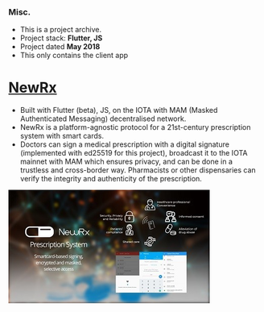 ### Misc.
- This is a project archive.
- Project stack: **Flutter, JS**
- Project dated **May 2018**
- This only contains the client app 

# [NewRx](https://2018.ibcol.org/#contestant "NewRx")
- Built with Flutter (beta), JS, on the IOTA with MAM (Masked Authenticated Messaging) decentralised network.
- NewRx is a platform-agnostic protocol for a 21st-century prescription system with smart cards.
- Doctors can sign a medical prescription with a digital signature (implemented with ed25519 for this project), broadcast it to the IOTA mainnet with MAM which ensures privacy, and can be done in a trustless and cross-border way. Pharmacists or other dispensaries can verify the integrity and authenticity of the prescription.

![](newrx_web.jpg)